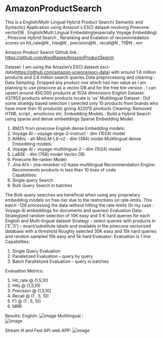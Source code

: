 # AmazonProductSearch
This is a English/Multi-Lingual Hybrid Product Search( Semantic and Syntactic) Application using Amazon's ESCI dataset involving Pinecone vectorDB , English/Multi Lingual Embedding(especially Voyage Embedding) , Pinecone Hybrid Search , Reranking and Evalation of recommnedation scores on hit_rate@N , hits@N , precision@N , recall@N , f1@N , mrr

Amazon Product Search
Github link : https://github.com/AlexBlazee/AmazonProductSearch

Dataset: 
I am using the Amazon’s ESCI dataset esci-data(https://github.com/amazon-science/esci-data) with around 1.8 million products and 2.6 million search queries
Data preprocessing and cleaning : 
Data Sampling:
Dropped any product row which has nan value as I am planning to use pinecone as a vector DB and for the free tire version , I can upsert around 450,000 products at 1024 dimensions
English Dataset: 437953 products  where products locale is ‘us’
Multilingual Dataset : Did some strategy based selection ( selected only 10 products from brands who have more than 10 products) giving 422015 products
Cleaning:
Removed HTML script , emoticons etc.
Embedding Models :
Build a Hybrid Search using sparse and dense embeddings
Sparse Embedding Model: 
1.	BM25 from pinecone 
English dense Embedding models: 
1.	Voyage AI – voyage-large-2-instruct - dim (1024) model
2.	AllMini      - all-MiniLM-L6-v2            - dim (384) model
Multilingual dense Embedding models:
1.	Voyage AI – voyage-multilingual-2 – dim (1024) model
2.	LaBSE    - dim (768) model
Vector DB:
1.	Pinecone 
Re-ranker Model: 
1.	Jina AI’s – jina-reranker-v2-base-multilingual 
Recommendation Engine:
Recommends products in less than 10 lines of code  
Capabilities: 
1.	Single query Search
2.	Bulk Query Search in batches 
 
 
The Bulk query searches are beneficial when using any proprietary embedding models on free-tier due to the restrictions on rate-limits. This batch -128 processing the data without hitting the rate-limits (In my case : Voyage AI embeddings for documents and queries)
Evaluation Data: 
Strategized random selection of 10K easy and 5 K hard queries for each English and Multi-lingual dataset
Strategy – select queries with products in [‘E’,’S’] – exact/substitute labels and available in the pinecone vectorized database with a threshold 
Roughly selected 30K easy and 15k hard queries and random sampled 10k easy and 5k hard 
Evaluator: 
Evaluation is 1 line
Capabilities: 
1.	Single Query Evaluation
2.	Parallelized Evaluation – query by query
3.	Batch Parallelized Evaluation – query in batches
 
Evaluation Metrics:
1.	Hit_rate @ (1,5,10)
2.	Hits @ (1,5,10)
3.	Precision @ (1,5,10)
4.	Recall @ (1 , 5, 10)
5.	F1 @ (1 , 5, 10)
6.	MRR
   
Results:
English: 
 ![image](https://github.com/user-attachments/assets/1643ded5-d1f3-4fc1-84bf-c713bffd3bcd)
Multilingual :  
![image](https://github.com/user-attachments/assets/4b9f273d-709e-4051-b07b-9308187e06c5)

Stream lit and Fast API web APP:
![image](https://github.com/user-attachments/assets/6d6b68b3-7433-4b9d-ac0d-fb5197543d8b)

 
 

